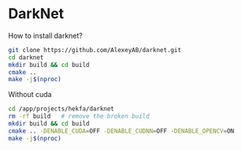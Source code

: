 # DarkNet

How to install darknet?
```bash
git clone https://github.com/AlexeyAB/darknet.git
cd darknet
mkdir build && cd build
cmake ..
make -j$(nproc)
```


Without cuda
```bash
cd /app/projects/hekfa/darknet
rm -rf build   # remove the broken build
mkdir build && cd build
cmake .. -DENABLE_CUDA=OFF -DENABLE_CUDNN=OFF -DENABLE_OPENCV=ON
make -j$(nproc)
```

